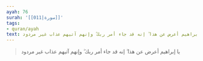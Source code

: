 ```yaml
---
ayah: 76
surah: '[[011|سورة]]'
tags:
- quran/ayah
text: يا إبراهيم أعرض عن هذا ۖ إنه قد جاء أمر ربك ۖ وإنهم آتيهم عذاب غير مردود
---
```

> يا إبراهيم أعرض عن هذا ۖ إنه قد جاء أمر ربك ۖ وإنهم آتيهم عذاب غير مردود
